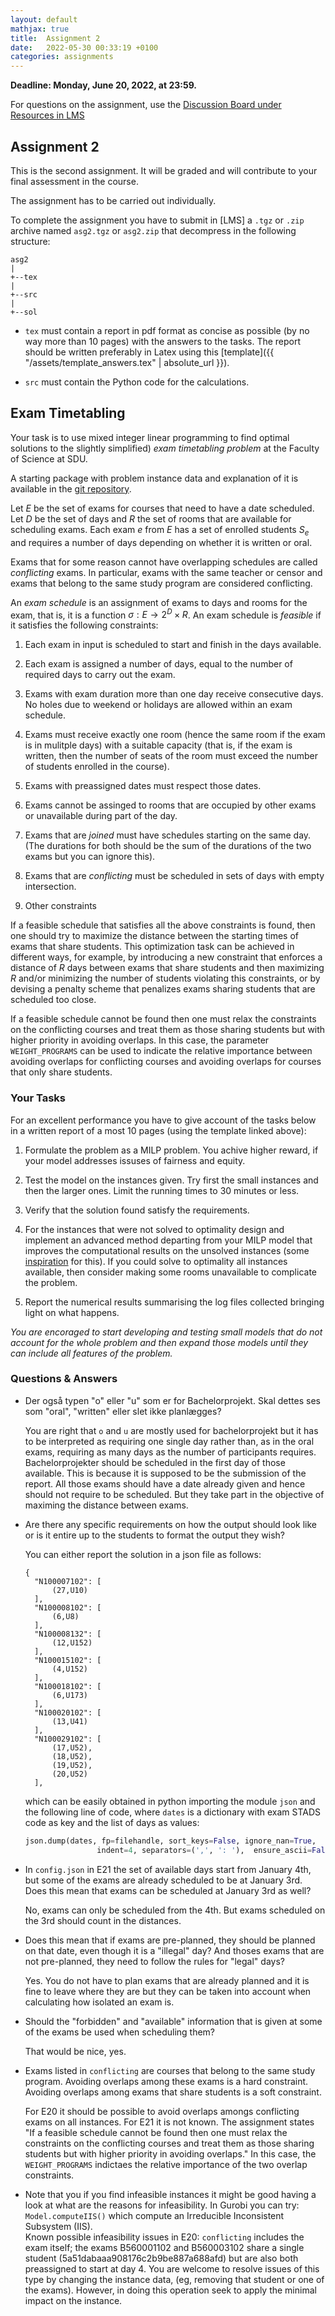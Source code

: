 ```yaml
---
layout: default
mathjax: true
title:  Assignment 2
date:   2022-05-30 00:33:19 +0100
categories: assignments 
---
```


**Deadline: Monday, June 20, 2022, at 23:59.**

For questions on the assignment, use the [Discussion Board under
Resources in LMS](https://sdu.itslearning.com/ContentArea/ContentArea.aspx?LocationID=17799&LocationType=1)


## Assignment 2

This is the second assignment. It will be graded and will contribute to your final
assessment in the course.

The assignment has to be carried out individually.


To complete the assignment you have to submit in [LMS] a `.tgz` or `.zip` archive
named `asg2.tgz` or `asg2.zip` that decompress in the following
structure:
```
asg2
|
+--tex
|
+--src
|
+--sol
```

- `tex` must contain a report in pdf format as concise as possible (by no way more than 10
  pages) with the answers to the tasks. The report should be written
  preferably in Latex using this [template]({{ "/assets/template_answers.tex" | absolute_url }}).

- `src` must contain the Python code for the calculations.




## Exam Timetabling 

Your task is to use mixed integer linear programming to find optimal
solutions to the slightly simplified) *exam timetabling problem* at the
Faculty of Science at SDU.

A starting package with problem instance data and
explanation of it is available in the
[git repository](https://github.com/DM872/Material/).


Let $E$ be the set of exams for courses that need to have a date
scheduled. Let $D$ be the set of days and $R$ the set of rooms that are
available for scheduling exams. Each exam $e$ from $E$ has a set of
enrolled students $S_e$ and requires a number of days depending on
whether it is written or oral.

Exams that for some reason cannot have overlapping schedules are
called *conflicting* exams. In particular, exams with the same teacher
or censor and exams that belong to the same study program are considered
conflicting.

An *exam schedule* is an assignment of exams to days and rooms for the
exam, that is, it is a function $\sigma : E \to 2^D \times R$. An exam schedule
is *feasible* if it satisfies the following constraints:

1.  Each exam in input is scheduled to start and finish in the days
    available.

2.  Each exam is assigned a number of days, equal to the
    number of required days to carry out the exam.

3.  Exams with exam duration more than one day receive consecutive days.
    No holes due to weekend or holidays are allowed within an exam
    schedule.

4.  Exams must receive exactly one room (hence the same room if the exam
    is in mulitple days) with a suitable capacity (that is, if the exam
    is written, then the number of seats of the room must exceed the
    number of students enrolled in the course).

4.  Exams with preassigned dates must respect those dates.

5.  Exams cannot be assinged to rooms that are occupied by other exams or
    unavailable during part of the day.

5.  Exams that are *joined* must have schedules starting on the same
    day. (The durations for both should be the sum of the durations of the
    two exams but you can ignore this).

6.  Exams that are *conflicting* must be scheduled in sets of days with
    empty intersection.

7.  Other constraints

<!--
7.  The total number of students having *written* exams in a day must be
    smaller than `MAX_SEATS_PER_DAY`. Exams with predefined dates do not
    contribute to this constraint.

8.  The total number of *oral* exams in a day must be smaller than
    `MAX_ROOMS_PER_DAY` in order to ensure that a room to host them can
    be found. Exams with predefined dates do not count in this
    constraint.
-->


<!--
Notes:
- remove infeasibilities
- remove exams already scheduled
-->

If a feasible schedule that satisfies all the above constraints is
found, then one should try to maximize the distance between the starting
times of exams that share students. This optimization task can be
achieved in different ways, for example, by introducing a new constraint
that enforces a distance of $R$ days between exams that share students
and then maximizing $R$ and/or minimizing the number of students
violating this constraints, or by devising a penalty scheme that
penalizes exams sharing students that are scheduled too close.

If a feasible schedule cannot be found then one must relax the
constraints on the conflicting courses and treat them as those sharing
students but with higher priority in avoiding overlaps. In this case,
the parameter `WEIGHT_PROGRAMS` can be used to indicate the relative
importance between avoiding overlaps for conflicting courses and
avoiding overlaps for courses that only share students.


### Your Tasks


For an excellent performance you have to give account of the tasks below
in a written report of a most 10 pages (using the template linked above):

1.  Formulate the problem as a MILP problem. You achive higher reward,
    if your model addresses issuses of fairness and equity.

2.  Test the model on the instances given. Try first the small instances
    and then the larger ones. Limit the running times to 30 minutes or
    less. 
	
4.  Verify that the solution found satisfy the requirements.
	
3.  For the instances that were not solved to optimality design and
    implement an advanced method departing from your MILP model that
    improves the computational results on the unsolved instances (some
    [inspiration](https://doi.org/10.1007/978-3-540-68552-4_18) for
    this).  If you could solve to optimality all instances available,
    then consider making some rooms unavailable to complicate the
    problem.

4.  Report the numerical results summarising the log files collected
    bringing light on what happens.


*You are encoraged to start developing and testing small models that do
    not account for the whole problem and then expand those models until
    they can include all features of the problem.*


### Questions & Answers


- Der også typen "o" eller "u" som er for Bachelorprojekt. Skal dettes
  ses som "oral", "written" eller slet ikke planlægges?
  
  You are right that `o` and `u` are mostly used for bachelorprojekt but
  it has to be interpreted as requiring one single day rather than, as
  in the oral exams, requiring as many days as the number of
  participants requires. Bachelorprojekter should be scheduled in the
  first day of those available. This is because it is supposed to be the
  submission of the report. All those exams should have a date already
  given and hence should not require to be scheduled. But they take part
  in the objective of maximing the distance between exams.
 

- Are there any specific requirements on how the output should look like
  or is it entire up to the students to format the output they wish?
  
  
  You can either report the solution in a json file as follows:
  ```
  {
    "N100007102": [
        (27,U10)
    ],
    "N100008102": [
        (6,U8)
    ],
    "N100008132": [
        (12,U152)
    ],
    "N100015102": [
        (4,U152)
    ],
    "N100018102": [
        (6,U173)
    ],
    "N100020102": [
        (13,U41)
    ],
    "N100029102": [
        (17,U52),
        (18,U52),
        (19,U52),
        (20,U52)
    ],
  ```
  which can be easily obtained in python importing the module `json`
  and the following line of code, where `dates` is a
  dictionary with exam STADS code as key and the list of days as values:  
  ```python
  json.dump(dates, fp=filehandle, sort_keys=False, ignore_nan=True,
                  indent=4, separators=(',', ': '),  ensure_ascii=False)
  ```
  

- In `config.json` in E21 the set of available days start from January
  4th, but some of the exams are already scheduled to be at January
  3rd. Does this mean that exams can be scheduled at January 3rd as
  well?

  No, exams can only be scheduled from the 4th. But exams scheduled on
  the 3rd should count in the distances. 

- Does this mean that if exams are pre-planned, they should be planned
  on that date, even though it is a "illegal" day?  And thoses exams
  that are not pre-planned, they need to follow the rules for "legal"
  days?


  Yes. You do not have to plan exams that are already planned and it is
  fine to leave where they are but they can be taken into account when
  calculating how isolated an exam is.


- Should the "forbidden" and "available" information that is given
  at some of the exams be used when scheduling them?

  That would be nice, yes.


- Exams listed in `conflicting` are courses that belong to the same
  study program. Avoiding overlaps among these exams is a hard
  constraint. Avoiding overlaps among exams that share students is a
  soft constraint. 
 
  For E20 it should be possible to avoid overlaps amongs conflicting
  exams on all instances. For E21 it is not known. The assignment states
  \"If a feasible schedule cannot be found then one must relax the
  constraints on the conflicting courses and treat them as those sharing
  students but with higher priority in avoiding overlaps.\" In this case,
  the `WEIGHT_PROGRAMS` indictaes the relative importance of the two
  overlap constraints.
  

- Note that you if you find infeasible instances it might be good having
  a look at what are the reasons for infeasibility. In Gurobi you can
  try: `Model.computeIIS()` which compute an Irreducible Inconsistent Subsystem (IIS).  
  Known possible infeasibility issues in E20: `conflicting` includes the
  exam itself; the exams B560001102 and B560003102 share a single
  student (5a51dabaaa908176c2b9be887a688afd) but are also both
  preassigned to start at day 4. You are welcome to resolve issues of
  this type by changing the instance data, (eg, removing that student or
  one of the exams). However, in doing this operation seek to apply the
  minimal impact on the instance.



<!--
As a note to everybody, you could experiment for your own interest what
happens when you leave the self conflicting exams in the data. In this
case with the approach above you should find that no feasible solution
is possible. When this happens in practice it might be interesting
investigating what is the cause of infeasibility. In MiniZinc it is
possible to find the Miminum Unsatisfiable Subset of constraints that
makes a problem unsatisfiable. see Chap 3.7 from the MiniZinc manual.
You could try to apply that procedure and see what happens.

The separation between conflicting exams and exams sharing students was
done on purpose to make the problem computationally easier. In practice,
it is very important that also exams sharing students do not overlap. I
expect this to make the problem much harder from a computational point
of view and in some cases also infeasible. I find important that when
presenting the solutions you look at whether exams that share students
overlap or what is their worst case distance.

Finally, projects like these can engage you for a large amount of hours
if you are not careful and self impose a time limit. Hence, be
considerate and do not overwork on this project leaving other exams
aside. This was not the purpose of the long deadline although I see that
it can be a dangerous consequence of it.

Question: Cool! FindMUS seems like a very useful feature! I tried to add
the no shared students as a hard constraint, which only fails for the
entire dataset. Using the FindMUS solver, I found the issue is between
the exams B560001102 and B560003102 which share a single student
(5a51dabaaa908176c2b9be887a688afd) but are also both preassigned to
start at day 4.

How should we handle this? Should we do something to the data (e.g.
remove the student from one of the exams, changing a preassigned day or
something) or should we just keep the shared student avoidance as a soft
constraint (and maybe a hard for all the other datasets where it imposes
no problems)

Answer: It is in part an open project. Hence, any sensible (motivated)
decision is fine for me.

Both your proposals have good motivations.

I would perhaps keep the shared student avoidance as a soft constraint,
making sure that I minimize the number of students with overlaps and not
exams, as otherwise we risk preferring a solution with ten students with
overlaps against one that has only one student with overlaps. This
solution has the advantage that one does not have to change the code
depending on the instance.
-->
